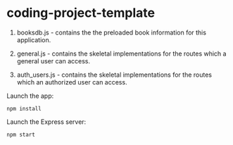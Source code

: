 # coding-project-template

1. booksdb.js - contains the the preloaded book information for this application.

2. general.js - contains the skeletal implementations for the routes which a general user can access.

3. auth_users.js - contains the skeletal implementations for the routes which an authorized user can access.


Launch the app:

    npm install

Launch the Express server:

    npm start